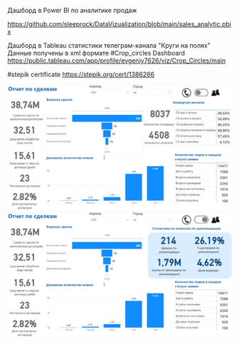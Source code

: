 Дашборд в Power BI по аналитике продаж

https://github.com/sleeprock/DataVizualization/blob/main/sales_analytic.pbix

Дашборд в Tableau статистики телеграм-канала "Круги на полях"
Данные получены в xml формате 
#Crop_circles Dashboard
https://public.tableau.com/app/profile/evgeniy7626/viz/Crop_Circles/main

#stepik certificate
https://stepik.org/cert/1386266 

![Alt text](https://github.com/sleeprock/DataVizualization/blob/main/cp_dash_1.jpg)
![Alt text](https://github.com/sleeprock/DataVizualization/blob/main/cp_dash_2.jpg)

